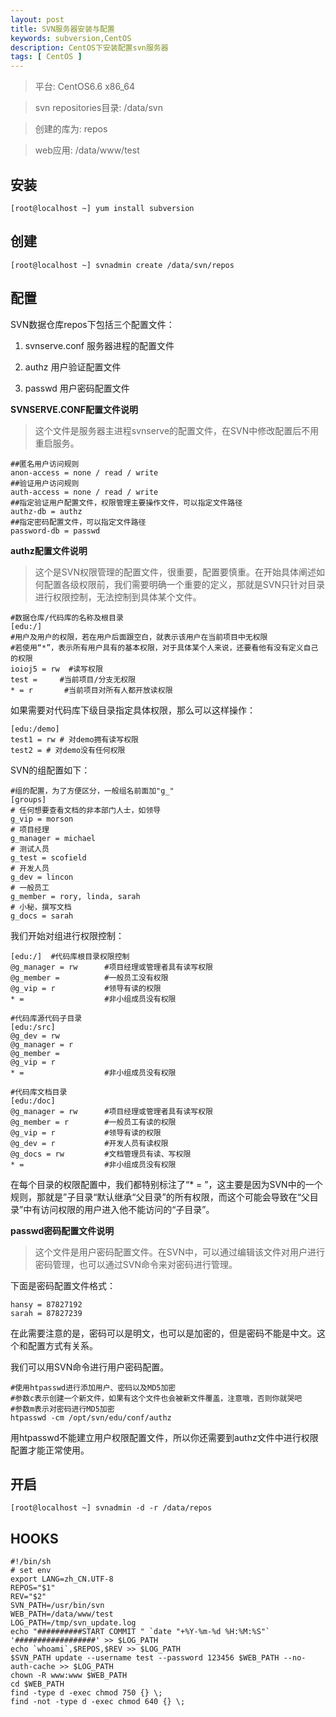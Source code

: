 ```yaml
---
layout: post
title: SVN服务器安装与配置
keywords: subversion,CentOS
description: CentOS下安装配置svn服务器
tags: [ CentOS ]
---
```


> 平台: CentOS6.6 x86_64

> svn repositories目录: /data/svn

> 创建的库为: repos

> web应用: /data/www/test


## 安装

	[root@localhost ~] yum install subversion

## 创建
	
	[root@localhost ~] svnadmin create /data/svn/repos

## 配置

SVN数据仓库repos下包括三个配置文件：

1. svnserve.conf   服务器进程的配置文件

2. authz  用户验证配置文件

3. passwd  用户密码配置文件


**SVNSERVE.CONF配置文件说明**

> 这个文件是服务器主进程svnserve的配置文件，在SVN中修改配置后不用重启服务。

	##匿名用户访问规则
	anon-access = none / read / write
	##验证用户访问规则
	auth-access = none / read / write
	##指定验证用户配置文件，权限管理主要操作文件，可以指定文件路径
	authz-db = authz
	##指定密码配置文件，可以指定文件路径
	password-db = passwd


**authz配置文件说明**

> 这个是SVN权限管理的配置文件，很重要，配置要慎重。在开始具体阐述如何配置各级权限前，我们需要明确一个重要的定义，那就是SVN只针对目录进行权限控制，无法控制到具体某个文件。

	#数据仓库/代码库的名称及根目录
	[edu:/]
	#用户及用户的权限，若在用户后面跟空白，就表示该用户在当前项目中无权限
	#若使用“*”，表示所有用户具有的基本权限，对于具体某个人来说，还要看他有没有定义自己的权限
	ioioj5 = rw  #读写权限
	test =     #当前项目/分支无权限
	* = r       #当前项目对所有人都开放读权限

如果需要对代码库下级目录指定具体权限，那么可以这样操作：

	[edu:/demo]
	test1 = rw # 对demo拥有读写权限
	test2 = # 对demo没有任何权限

SVN的组配置如下：

	#组的配置，为了方便区分，一般组名前面加"g_"
	[groups]
	# 任何想要查看文档的非本部门人士，如领导
	g_vip = morson
	# 项目经理
	g_manager = michael
	# 测试人员
	g_test = scofield
	# 开发人员
	g_dev = lincon
	# 一般员工
	g_member = rory, linda, sarah
	# 小秘，撰写文档
	g_docs = sarah

我们开始对组进行权限控制：

	[edu:/]  #代码库根目录权限控制
	@g_manager = rw      #项目经理或管理者具有读写权限
	@g_member =          #一般员工没有权限
	@g_vip = r           #领导有读的权限
	* =                  #非小组成员没有权限

	#代码库源代码子目录
	[edu:/src]
	@g_dev = rw
	@g_manager = r
	@g_member = 
	@g_vip = r
	* =                  #非小组成员没有权限

	#代码库文档目录
	[edu:/doc]
	@g_manager = rw      #项目经理或管理者具有读写权限
	@g_member = r        #一般员工有读的权限
	@g_vip = r           #领导有读的权限
	@g_dev = r           #开发人员有读权限
	@g_docs = rw         #文档管理员有读、写权限
	* =                  #非小组成员没有权限

在每个目录的权限配置中，我们都特别标注了“* = ”，这主要是因为SVN中的一个规则，那就是”子目录“默认继承“父目录”的所有权限，而这个可能会导致在“父目录”中有访问权限的用户进入他不能访问的“子目录”。


**passwd密码配置文件说明**

> 这个文件是用户密码配置文件。在SVN中，可以通过编辑该文件对用户进行密码管理，也可以通过SVN命令来对密码进行管理。

下面是密码配置文件格式：

	hansy = 87827192
	sarah = 87827239

在此需要注意的是，密码可以是明文，也可以是加密的，但是密码不能是中文。这个和配置方式有关系。

我们可以用SVN命令进行用户密码配置。

	#使用htpasswd进行添加用户、密码以及MD5加密
	#参数c表示创建一个新文件，如果有这个文件也会被新文件覆盖，注意哦，否则你就哭吧
	#参数m表示对密码进行MD5加密
	htpasswd -cm /opt/svn/edu/conf/authz

用htpasswd不能建立用户权限配置文件，所以你还需要到authz文件中进行权限配置才能正常使用。


## 开启

	[root@localhost ~] svnadmin -d -r /data/repos

## HOOKS

	#!/bin/sh
	# set env
	export LANG=zh_CN.UTF-8
	REPOS="$1"
	REV="$2"
	SVN_PATH=/usr/bin/svn
	WEB_PATH=/data/www/test
	LOG_PATH=/tmp/svn_update.log
	echo "##########START COMMIT " `date "+%Y-%m-%d %H:%M:%S"` '##################' >> $LOG_PATH
	echo `whoami`,$REPOS,$REV >> $LOG_PATH
	$SVN_PATH update --username test --password 123456 $WEB_PATH --no-auth-cache >> $LOG_PATH
	chown -R www:www $WEB_PATH
	cd $WEB_PATH
	find -type d -exec chmod 750 {} \;
	find -not -type d -exec chmod 640 {} \;